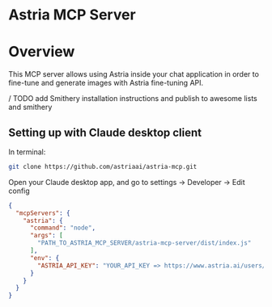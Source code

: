 # Astria MCP Server

# Overview
This MCP server allows using Astria inside your chat application in order to fine-tune and generate images with Astria fine-tuning API.

/ TODO add Smithery installation instructions and publish to awesome lists and smithery

## Setting up with Claude desktop client
In terminal:
```bash
git clone https://github.com/astriaai/astria-mcp.git
```

Open your Claude desktop app, and go to settings -> Developer -> Edit config
```JSON
{
  "mcpServers": {
    "astria": {
      "command": "node",
      "args": [
        "PATH_TO_ASTRIA_MCP_SERVER/astria-mcp-server/dist/index.js"
      ],
      "env": {
        "ASTRIA_API_KEY": "YOUR_API_KEY => https://www.astria.ai/users/edit#api",
      }
    }
  }
}
```
